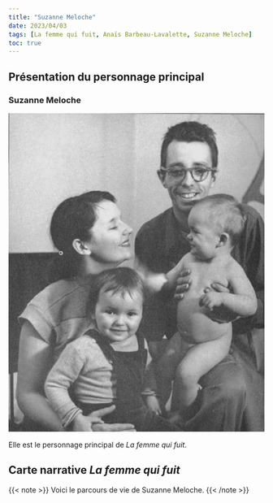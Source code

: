 ```yaml
---
title: "Suzanne Meloche"
date: 2023/04/03
tags: [La femme qui fuit, Anaïs Barbeau-Lavalette, Suzanne Meloche]
toc: true
---
```

## Présentation du personnage principal

### Suzanne Meloche
![image](/static/images/Famille.jpg) 

Elle est le personnage principal de *La femme qui fuit*. 



## Carte narrative *La femme qui fuit*

 {{< note >}}
Voici le parcours de vie de Suzanne Meloche. 
{{< /note >}}

